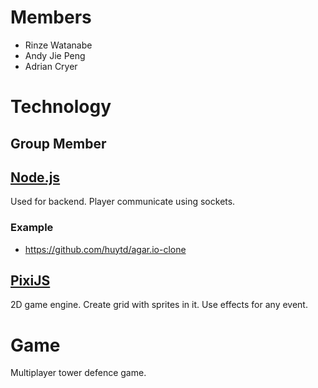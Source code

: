# Members

- Rinze Watanabe
- Andy Jie Peng
- Adrian Cryer

# Technology

## Group Member

## [Node.js](https://nodejs.org/en/)

Used for backend. Player communicate using sockets. 

### Example

- https://github.com/huytd/agar.io-clone

## [PixiJS](https://www.pixijs.com/)

2D game engine. Create grid with sprites in it. Use effects for any event.

# Game

Multiplayer tower defence game. 

